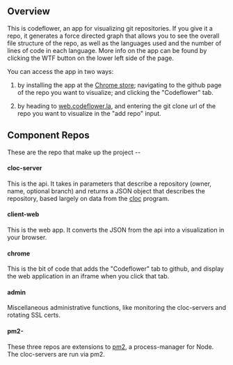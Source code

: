 
## Overview

This is codeflower, an app for visualizing git repositories. If you give it a repo, it generates a force directed graph that allows you to see the overall file structure of the repo, as well as the languages used and the number of lines of code in each language. More info on the app can be found by clicking the WTF button on the lower left side of the page.

You can access the app in two ways:

1. by installing the app at the [Chrome store](https://chrome.google.com/webstore/category/apps); navigating to the github page of the repo you want to visualize; and clicking the "Codeflower" tab.

2. by heading to [web.codeflower.la](https://web.codeflower.la), and entering the git clone url of the repo you want to visualize in the "add repo" input.

## Component Repos

These are the repo that make up the project --

#### cloc-server

This is the api. It takes in parameters that describe a repository (owner, name, optional branch) and returns a JSON object that describes the repository, based largely on data from the [cloc](https://github.com/AlDanial/cloc/blob/master/cloc) program.

#### client-web

This is the web app. It converts the JSON from the api into a visualization in your browser.

#### chrome

This is the bit of code that adds the "Codeflower" tab to github, and display the web application in an iframe when you click that tab.

#### admin

Miscellaneous administrative functions, like monitoring the cloc-servers and rotating SSL certs.

#### pm2-

These three repos are extensions to [pm2](https://github.com/Unitech/pm2), a process-manager for Node. The cloc-servers are run via pm2.


